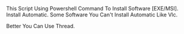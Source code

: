 This Script Using Powershell Command To Install Software [EXE/MSI].
Install Automatic.
Some Software You Can't Install Automatic Like Vlc.

Better You Can Use Thread.
